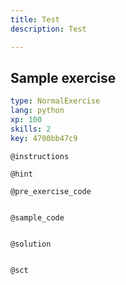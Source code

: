 ```yaml
---
title: Test
description: Test

---
```

## Sample exercise

```yaml
type: NormalExercise
lang: python
xp: 100
skills: 2
key: 4700bb47c9
```


`@instructions`

`@hint`

`@pre_exercise_code`
```{python}

```

`@sample_code`
```{python}

```

`@solution`
```{python}

```

`@sct`
```{python}

```
